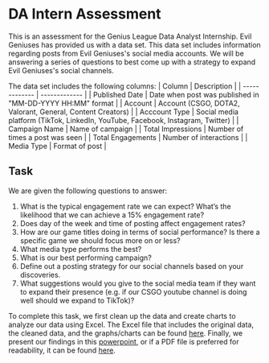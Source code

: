 # DA Intern Assessment
This is an assessment for the Genius League Data Analyst Internship. Evil Geniuses has provided us with a data set. This data set includes information regarding posts from Evil Geniuses's social media accounts. We will be answering a series of questions to best come up with a strategy to expand Evil Geniuses's social channels.

The data set includes the following columns:
| Column  | Description |
| ------------- | ------------- |
| Published Date | Date when post was published in "MM-DD-YYYY HH:MM" format  |
| Account | Account (CSGO, DOTA2, Valorant, General, Content Creators) |
| Acccount Type | Social media platform (TikTok, LinkedIn, YouTube, Facebook, Instagram, Twitter) |
| Campaign Name | Name of campaign |
| Total Impressions | Number of times a post was seen |
| Total Engagements | Number of interactions |
| Media Type | Format of post |

## **Task**
We are given the following questions to answer:
1. What is the typical engagement rate we can expect? What’s the likelihood that we can
achieve a 15% engagement rate?
2. Does day of the week and time of posting affect engagement rates?
3. How are our game titles doing in terms of social performance? Is there a specific game
we should focus more on or less?
4. What media type performs the best?
5. What is our best performing campaign?
6. Define out a posting strategy for our social channels based on your discoveries.
7. What suggestions would you give to the social media team if they want to expand their
presence (e.g. if our CSGO youtube channel is doing well should we expand to TikTok)?

To complete this task, we first clean up the data and create charts to analyze our data using Excel. The Excel file that includes the original data, the cleaned data, and the graphs/charts can be found [here](https://github.com/AaronChao4/DA-Intern-Assessment/blob/main/social_data_edited_05_26_23.xlsx). Finally, we present our findings in this [powerpoint](https://github.com/AaronChao4/DA-Intern-Assessment/blob/main/DA%20Intern%20Assessment%20Powerpoint%20(PPT%20File).pptx), or if a PDF file is preferred for readability, it can be found [here](https://github.com/AaronChao4/DA-Intern-Assessment/blob/main/DA%20Intern%20Assessment%20Powerpoint%20(PDF%20File).pdf).
